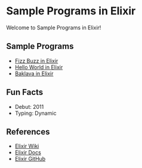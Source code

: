 # Sample Programs in Elixir

Welcome to Sample Programs in Elixir!

## Sample Programs

- [Fizz Buzz in Elixir](https://github.com/TheRenegadeCoder/sample-programs/issues/1102)
- [Hello World in Elixir](https://therenegadecoder.com/code/hello-world-in-elixir/)
- [Baklava in Elixir](https://github.com/TheRenegadeCoder/sample-programs/issues/1160)

## Fun Facts

- Debut: 2011
- Typing: Dynamic

## References

- [Elixir Wiki](https://en.wikipedia.org/wiki/Elixir_(programming_language))
- [Elixir Docs](https://elixir-lang.org/)
- [Elixir GitHub](https://github.com/elixir-lang/elixir)
